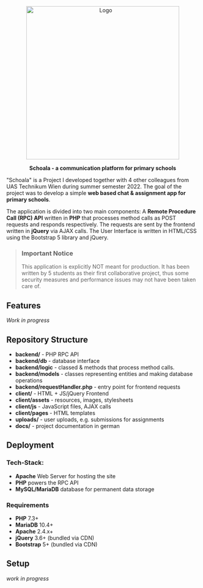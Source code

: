 
<p style="text-align: center">

<img src="https://cdn.discordapp.com/attachments/946785963701575800/990232907723464754/logo_mit_text.png" width="400" style="text-align: center" alt="Logo">
</p>
<p style="text-align: center;"><b>Schoala - a communication platform for primary schools</b></p>

"Schoala" is a Project I developed together with 4 other colleagues from UAS Technikum Wien during summer semester 2022.
The goal of the project was to develop a simple **web based chat & assignment app for primary schools**.

The application is divided into two main components: A **Remote Procedure Call (RPC) API** written in **PHP** that processes method calls as POST requests and responds respectively.
The requests are sent by the frontend written in **jQuery** via AJAX calls. The User Interface is written in HTML/CSS using the Bootstrap 5 library and jQuery.

> ### Important Notice
> This application is explicitly NOT meant for production.
> It has been written by 5 students as their first collaborative project, thus some security measures and performance issues may not have been taken care of.

## Features
_Work in progress_

## Repository Structure

- **backend/** - PHP RPC API
- **backend/db** - database interface
- **backend/logic** - classed & methods that process method calls.
- **backend/models** - classes representing entities and making database operations
- **backend/requestHandler.php** - entry point for frontend requests
- **client/** - HTML + JS/jQuery Frontend
- **client/assets** - resources, images, stylesheets
- **client/js** - JavaScript files, AJAX calls
- **client/pages** - HTML templates
- **uploads/** - user uploads, e.g. submissions for assignments
- **docs/** - project documentation in german

## Deployment

### Tech-Stack:

- **Apache** Web Server for hosting the site
- **PHP** powers the RPC API
- **MySQL/MariaDB** database for permanent data storage

### Requirements

- **PHP** 7.3+
- **MariaDB** 10.4+
- **Apache** 2.4.x+
- **jQuery** 3.6+ (bundled via CDN)
- **Bootstrap** 5+ (bundled via CDN)

## Setup

_work in progress_